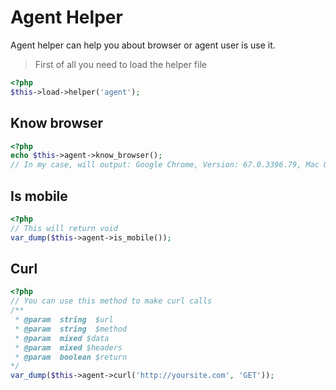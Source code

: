 # Agent Helper

Agent helper can help you about browser or agent user is use it.

> First of all you need to load the helper file

```php
<?php
$this->load->helper('agent');
```

## Know browser

```php
<?php
echo $this->agent->know_browser();
// In my case, will output: Google Chrome, Version: 67.0.3396.79, Mac OS2
```

## Is mobile

```php
<?php
// This will return void
var_dump($this->agent->is_mobile());
```

## Curl

```php
<?php
// You can use this method to make curl calls
/**
 * @param  string  $url
 * @param  string  $method
 * @param  mixed $data
 * @param  mixed $headers
 * @param  boolean $return
*/
var_dump($this->agent->curl('http://yoursite.com', 'GET'));
```
